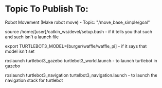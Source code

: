 # Topic To Publish To:
Robot Movement (Make robot move) - Topic: "/move_base_simple/goal"

source /home/[user]/catkin_ws/devel/setup.bash
	- if it tells you that such and such isn't a launch file

export TURTLEBOT3_MODEL=[burger/waffle/waffle_pi]
	- if it says that model isn't set

roslaunch turtlebot3_gazebo turtlebot3_world.launch
	- to launch turtlebot in gazebo

roslaunch turtlebot3_navigation turtelbot3_navigation.launch
	- to launch the navigation stack for turtlebot
